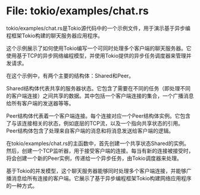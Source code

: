 # File: tokio/examples/chat.rs

tokio/examples/chat.rs是Tokio源代码中的一个示例文件，用于演示基于异步编程框架Tokio构建的聊天服务器应用程序。

这个示例展示了如何使用Tokio编写一个可同时处理多个客户端的聊天服务器。它使用基于TCP的异步网络编程模型，并使用Tokio提供的异步任务调度器来管理并发请求。

在这个示例中，有两个主要的结构体：Shared和Peer。

Shared结构体代表共享的服务器状态。它包含了需要在不同的任务（即处理不同的客户端连接）之间共享的数据。其中包括一个客户端连接的集合，一个广播消息给所有客户端的发送器等等。

Peer结构体代表着一个客户端连接。每个连接对应一个Peer结构体实例。它包含了与该连接相关的状态，例如底层的TCP流，以及一个指向共享状态的引用。Peer结构体包含了处理来自客户端的消息和将消息发送给客户端的逻辑。

在tokio/examples/chat.rs的主函数中，首先创建一个共享状态Shared的实例。然后，创建一个TCP监听器，用于接受客户端的连接。每当有新的连接被接受时，将会创建一个新的Peer实例，传递给一个异步任务，由Tokio调度器来处理。

基于Tokio的并发模型，这个聊天服务器能够同时处理多个客户端连接，并能够广播消息给所有连接的客户端。它展示了基于异步编程框架Tokio构建网络应用程序的一种方式。

